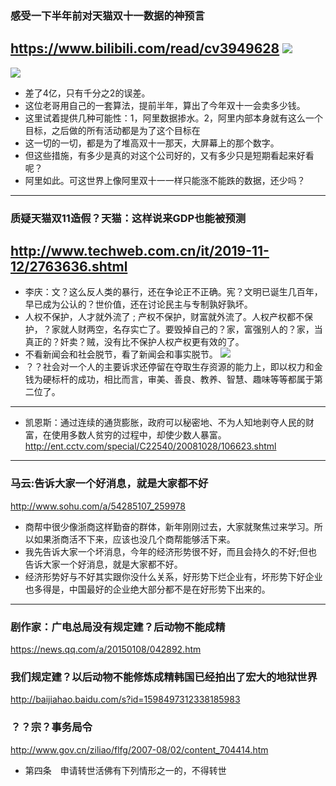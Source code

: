 ### 感受一下半年前对天猫双十一数据的神预言
https://www.bilibili.com/read/cv3949628
![](https://i0.hdslb.com/bfs/article/9603d5f286c96dd991928468ff7bfd03870fe74a.png)
---
![](https://i0.hdslb.com/bfs/article/e18696bc8e9f8113b5c2077310de4b81ccba26c8.png@1320w_720h.png)
- 差了4亿，只有千分之2的误差。
- 这位老哥用自己的一套算法，提前半年，算出了今年双十一会卖多少钱。
- 这里试着提供几种可能性：1，阿里数据掺水。2，阿里内部本身就有这么一个目标，之后做的所有活动都是为了这个目标在
- 这一切的一切，都是为了堆高双十一那天，大屏幕上的那个数字。
- 但这些措施，有多少是真的对这个公司好的，又有多少只是短期看起来好看呢？
- 阿里如此。可这世界上像阿里双十一一样只能涨不能跌的数据，还少吗？
---
### 质疑天猫双11造假？天猫：这样说来GDP也能被预测
http://www.techweb.com.cn/it/2019-11-12/2763636.shtml
---
- 李庆：文？这么反人类的暴行，还在争论正不正确。宪？文明已诞生几百年，早已成为公认的？世价值，还在讨论民主与专制孰好孰坏。
- 人权不保护，人才就外流了 ; 产权不保护，财富就外流了。人权产权都不保护，？家就人财两空，名存实亡了。要毁掉自己的？家，富强别人的？家，当真正的？奸卖？贼，没有比不保护人权产权更有效的了。
- 不看新闻会和社会脱节，看了新闻会和事实脱节。
![](https://pbs.twimg.com/media/EI5aNFQUwAAGiOp?format=jpg&name=orig)
- ？？社会对一个人的主要诉求还停留在夺取生存资源的能力上，即以权力和金钱为硬标杆的成功，相比而言，审美、善良、教养、智慧、趣味等等都属于第二位了。
---
- 凯恩斯：通过连续的通货膨胀，政府可以秘密地、不为人知地剥夺人民的财富，在使用多数人贫穷的过程中，却使少数人暴富。
http://ent.cctv.com/special/C22540/20081028/106623.shtml
---
### 马云:告诉大家一个好消息，就是大家都不好
http://www.sohu.com/a/54285107_259978
- 商帮中很少像浙商这样勤奋的群体，新年刚刚过去，大家就聚焦过来学习。所以如果浙商活不下来，应该也没几个商帮能够活下来。
- 我先告诉大家一个坏消息，今年的经济形势很不好，而且会持久的不好;但也告诉大家一个好消息，就是大家都不好。
- 经济形势好与不好其实跟你没什么关系，好形势下烂企业有，坏形势下好企业也多得是，中国最好的企业绝大部分都不是在好形势下出来的。
---
### 剧作家：广电总局没有规定建？后动物不能成精
https://news.qq.com/a/20150108/042892.htm
### 我们规定建？以后动物不能修炼成精韩国已经拍出了宏大的地狱世界
http://baijiahao.baidu.com/s?id=1598497312338185983
### ？？宗？事务局令
http://www.gov.cn/ziliao/flfg/2007-08/02/content_704414.htm
- 第四条　申请转世活佛有下列情形之一的，不得转世
